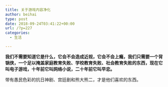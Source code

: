 ```yaml
---
title: 关于游戏内容净化
author: beihai
type: post
date: 2018-09-24T03:41:22+00:00
url: /?p=227
categories:
  - 生活

---
```

**我们不需要知道它是什么，它会不会造成近视，它会不会上瘾，我们只需要一个背锅侠，一个足以掩盖家庭教育失败、学校教育失败、社会教育失败的东西，现在它叫电子游戏，十年前它叫网络小说，二十年前它叫早恋。**<!--more-->


  
带有愚民色彩的抗日神剧、宫廷剧和熊大熊二，才是他们喜欢的东西。